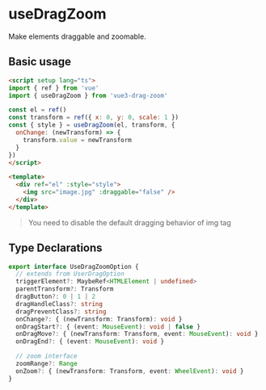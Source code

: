 # useDragZoom
Make elements draggable and zoomable.

## Basic usage
```html 
<script setup lang="ts">
import { ref } from 'vue'
import { useDragZoom } from 'vue3-drag-zoom'

const el = ref()
const transform = ref({ x: 0, y: 0, scale: 1 })
const { style } = useDragZoom(el, transform, {
  onChange: (newTransform) => {
    transform.value = newTransform
  }
})
</script>

<template>
  <div ref="el" :style="style">
    <img src="image.jpg" :draggable="false" />
  </div>
</template>
```
> You need to disable the default dragging behavior of img tag

## Type Declarations
```ts
export interface UseDragZoomOption {
  // extends from UserDragOption
  triggerElement?: MaybeRef<HTMLElement | undefined>
  parentTransform?: Transform
  dragButton?: 0 | 1 | 2
  dragHandleClass?: string
  dragPreventClass?: string
  onChange?: { (newTransform: Transform): void }
  onDragStart?: { (event: MouseEvent): void | false }
  onDragMove?: { (newTransform: Transform, event: MouseEvent): void }
  onDragEnd?: { (event: MouseEvent): void }

  // zoom interface
  zoomRange?: Range
  onZoom?: { (newTransform: Transform, event: WheelEvent): void }
}
```
